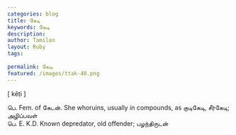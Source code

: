 ```yaml
---
categories: blog
title: கேடி
keywords: கேடி
description: 
author: Tamilan
layout: Ruby
tags: 
 
permalink: கேடி
featured: /images/ttak-48.png
---
```

  
[ kēṭi ]  
  
பெ. Fem. of கேடன். She whoruins, usually in compounds, as குடிகேடி, சீர்கேடி; அழிப்பவள்  
பெ. E. K.D. Known depredator, old offender; பழந்திருடன்